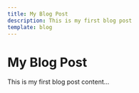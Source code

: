 ```yaml
---
title: My Blog Post
description: This is my first blog post
template: blog
---
```

# My Blog Post

This is my first blog post content...
